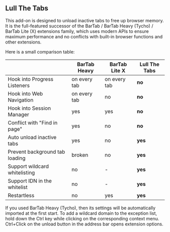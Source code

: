 ## Lull The Tabs

This add-on is designed to unload inactive tabs to free up browser memory. It is the full-featured successor of the BarTab / BarTab Heavy (Tycho) / BarTab Lite (X) extensions family, which uses modern APIs to ensure maximum performance and no conflicts with built-in browser functions and other extensions.

Here is a small comparison table:

|                                   | BarTab Heavy   | BarTab Lite X   | Lull The Tabs |
|-----------------------------------|----------------|-----------------|---------------|
| Hook into Progress Listeners      | on every tab   | on every tab    | **no**        |
| Hook into Web Navigation          | on every tab   | no              | **no**        |
| Hook into Session Manager         | yes            | yes             | **no**        |
| Conflict with "Find in page"      | yes            | no              | **no**        |
| Auto unload inactive tabs         | yes            | no              | **yes**       |
| Prevent background tab loading    | broken         | no              | **yes**       |
| Support wildcard whitelisting     | no             | -               | **yes**       |
| Support IDN in the whitelist      | no             | -               | **yes**       |
| Restartless                       | no             | yes             | **yes**       |

If you used BarTab Heavy (Tycho), then its settings will be automatically imported at the first start. To add a wildcard domain to the exception list, hold down the Ctrl key while clicking on the corresponding context menu. Ctrl+Click on the unload button in the address bar opens extension options.
